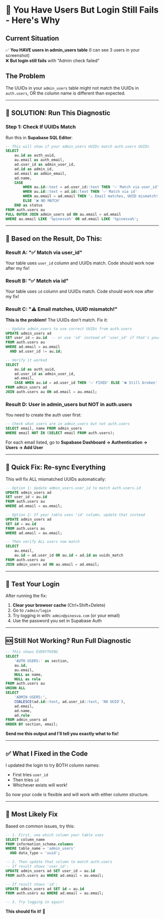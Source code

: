 # 🔴 You Have Users But Login Still Fails - Here's Why

## Current Situation

✅ **You HAVE users in admin_users table** (I can see 3 users in your screenshot)  
❌ **But login still fails** with "Admin check failed"

## The Problem

The UUIDs in your `admin_users` table might not match the UUIDs in `auth.users`, OR the column name is different than expected.

---

## 🎯 **SOLUTION: Run This Diagnostic**

### Step 1: Check If UUIDs Match

Run this in **Supabase SQL Editor**:

```sql
-- This will show if your admin_users UUIDs match auth.users UUIDs
SELECT 
    au.id as auth_uuid,
    au.email as auth_email,
    ad.user_id as admin_user_id,
    ad.id as admin_id,
    ad.email as admin_email,
    ad.name,
    CASE 
        WHEN au.id::text = ad.user_id::text THEN '✅ Match via user_id'
        WHEN au.id::text = ad.id::text THEN '✅ Match via id'
        WHEN au.email = ad.email THEN '⚠️ Email matches, UUID mismatch!'
        ELSE '❌ NO MATCH'
    END as status
FROM auth.users au
FULL OUTER JOIN admin_users ad ON au.email = ad.email
WHERE au.email LIKE '%pinesva%' OR ad.email LIKE '%pinesva%';
```

---

## 🔧 **Based on the Result, Do This:**

### **Result A: "✅ Match via user_id"**
Your table uses `user_id` column and UUIDs match. Code should work now after my fix!

### **Result B: "✅ Match via id"**
Your table uses `id` column and UUIDs match. Code should work now after my fix!

### **Result C: "⚠️ Email matches, UUID mismatch!"**
**This is the problem!** The UUIDs don't match. Fix it:

```sql
-- Update admin_users to use correct UUIDs from auth.users
UPDATE admin_users ad
SET user_id = au.id  -- or use 'id' instead of 'user_id' if that's your column
FROM auth.users au
WHERE ad.email = au.email
  AND ad.user_id != au.id;

-- Verify it worked
SELECT 
    au.id as auth_uuid,
    ad.user_id as admin_user_id,
    ad.email,
    CASE WHEN au.id = ad.user_id THEN '✅ FIXED' ELSE '❌ Still broken' END
FROM admin_users ad
JOIN auth.users au ON ad.email = au.email;
```

### **Result D: User in admin_users but NOT in auth.users**
You need to create the auth user first:

```sql
-- Check what users are in admin_users but not auth.users
SELECT email, name FROM admin_users
WHERE email NOT IN (SELECT email FROM auth.users);
```

For each email listed, go to **Supabase Dashboard → Authentication → Users → Add User**

---

## 🚀 **Quick Fix: Re-sync Everything**

This will fix ALL mismatched UUIDs automatically:

```sql
-- Option 1: Update admin_users.user_id to match auth.users.id
UPDATE admin_users ad
SET user_id = au.id
FROM auth.users au
WHERE ad.email = au.email;

-- Option 2: If your table uses 'id' column, update that instead
UPDATE admin_users ad
SET id = au.id
FROM auth.users au
WHERE ad.email = au.email;

-- Then verify ALL users now match
SELECT 
    au.email,
    au.id = ad.user_id OR au.id = ad.id as uuids_match
FROM auth.users au
JOIN admin_users ad ON au.email = ad.email;
```

---

## 🧪 **Test Your Login**

After running the fix:

1. **Clear your browser cache** (Ctrl+Shift+Delete)
2. Go to `/admin/login`
3. Try logging in with: `admin@pinesva.com` (or your email)
4. Use the password you set in Supabase Auth

---

## 🆘 **Still Not Working? Run Full Diagnostic**

```sql
-- This shows EVERYTHING
SELECT 
    'AUTH USERS:' as section,
    au.id,
    au.email,
    NULL as name,
    NULL as role
FROM auth.users au
UNION ALL
SELECT 
    'ADMIN USERS:',
    COALESCE(ad.id::text, ad.user_id::text, 'NO UUID'),
    ad.email,
    ad.name,
    ad.role
FROM admin_users ad
ORDER BY section, email;
```

**Send me this output and I'll tell you exactly what to fix!**

---

## ✅ **What I Fixed in the Code**

I updated the login to try BOTH column names:
- First tries `user_id`
- Then tries `id`
- Whichever exists will work!

So now your code is flexible and will work with either column structure.

---

## 🎯 **Most Likely Fix**

Based on common issues, try this:

```sql
-- 1. First, see which column your table uses
SELECT column_name 
FROM information_schema.columns 
WHERE table_name = 'admin_users' 
  AND data_type = 'uuid';

-- 2. Then update that column to match auth.users
-- If result shows 'user_id':
UPDATE admin_users ad SET user_id = au.id 
FROM auth.users au WHERE ad.email = au.email;

-- If result shows 'id':
UPDATE admin_users ad SET id = au.id 
FROM auth.users au WHERE ad.email = au.email;

-- 3. Try logging in again!
```

**This should fix it!** 🎉
